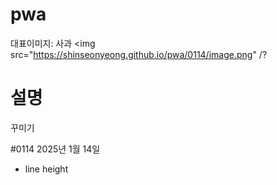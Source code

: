# pwa
대표이미지: 사과
<img src="https://shinseonyeong.github.io/pwa/0114/image.png" /?
# 설명
꾸미기

#0114
2025년 1월 14일
- line height
